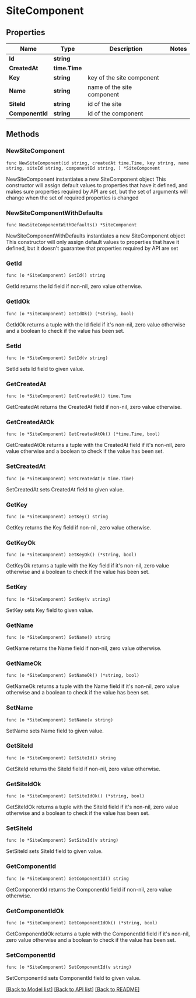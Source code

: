 # SiteComponent

## Properties

Name | Type | Description | Notes
------------ | ------------- | ------------- | -------------
**Id** | **string** |  | 
**CreatedAt** | **time.Time** |  | 
**Key** | **string** | key of the site component | 
**Name** | **string** | name of the site component | 
**SiteId** | **string** | id of the site | 
**ComponentId** | **string** | id of the component | 

## Methods

### NewSiteComponent

`func NewSiteComponent(id string, createdAt time.Time, key string, name string, siteId string, componentId string, ) *SiteComponent`

NewSiteComponent instantiates a new SiteComponent object
This constructor will assign default values to properties that have it defined,
and makes sure properties required by API are set, but the set of arguments
will change when the set of required properties is changed

### NewSiteComponentWithDefaults

`func NewSiteComponentWithDefaults() *SiteComponent`

NewSiteComponentWithDefaults instantiates a new SiteComponent object
This constructor will only assign default values to properties that have it defined,
but it doesn't guarantee that properties required by API are set

### GetId

`func (o *SiteComponent) GetId() string`

GetId returns the Id field if non-nil, zero value otherwise.

### GetIdOk

`func (o *SiteComponent) GetIdOk() (*string, bool)`

GetIdOk returns a tuple with the Id field if it's non-nil, zero value otherwise
and a boolean to check if the value has been set.

### SetId

`func (o *SiteComponent) SetId(v string)`

SetId sets Id field to given value.


### GetCreatedAt

`func (o *SiteComponent) GetCreatedAt() time.Time`

GetCreatedAt returns the CreatedAt field if non-nil, zero value otherwise.

### GetCreatedAtOk

`func (o *SiteComponent) GetCreatedAtOk() (*time.Time, bool)`

GetCreatedAtOk returns a tuple with the CreatedAt field if it's non-nil, zero value otherwise
and a boolean to check if the value has been set.

### SetCreatedAt

`func (o *SiteComponent) SetCreatedAt(v time.Time)`

SetCreatedAt sets CreatedAt field to given value.


### GetKey

`func (o *SiteComponent) GetKey() string`

GetKey returns the Key field if non-nil, zero value otherwise.

### GetKeyOk

`func (o *SiteComponent) GetKeyOk() (*string, bool)`

GetKeyOk returns a tuple with the Key field if it's non-nil, zero value otherwise
and a boolean to check if the value has been set.

### SetKey

`func (o *SiteComponent) SetKey(v string)`

SetKey sets Key field to given value.


### GetName

`func (o *SiteComponent) GetName() string`

GetName returns the Name field if non-nil, zero value otherwise.

### GetNameOk

`func (o *SiteComponent) GetNameOk() (*string, bool)`

GetNameOk returns a tuple with the Name field if it's non-nil, zero value otherwise
and a boolean to check if the value has been set.

### SetName

`func (o *SiteComponent) SetName(v string)`

SetName sets Name field to given value.


### GetSiteId

`func (o *SiteComponent) GetSiteId() string`

GetSiteId returns the SiteId field if non-nil, zero value otherwise.

### GetSiteIdOk

`func (o *SiteComponent) GetSiteIdOk() (*string, bool)`

GetSiteIdOk returns a tuple with the SiteId field if it's non-nil, zero value otherwise
and a boolean to check if the value has been set.

### SetSiteId

`func (o *SiteComponent) SetSiteId(v string)`

SetSiteId sets SiteId field to given value.


### GetComponentId

`func (o *SiteComponent) GetComponentId() string`

GetComponentId returns the ComponentId field if non-nil, zero value otherwise.

### GetComponentIdOk

`func (o *SiteComponent) GetComponentIdOk() (*string, bool)`

GetComponentIdOk returns a tuple with the ComponentId field if it's non-nil, zero value otherwise
and a boolean to check if the value has been set.

### SetComponentId

`func (o *SiteComponent) SetComponentId(v string)`

SetComponentId sets ComponentId field to given value.



[[Back to Model list]](../README.md#documentation-for-models) [[Back to API list]](../README.md#documentation-for-api-endpoints) [[Back to README]](../README.md)


